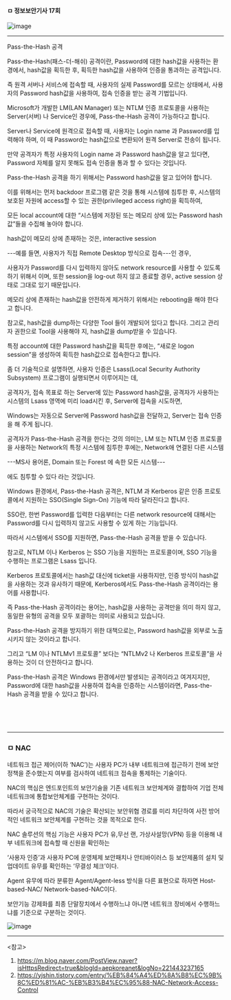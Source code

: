 
#### ㅁ 정보보안기사 17회
![image](https://user-images.githubusercontent.com/62640332/136684771-ce94eb98-d098-4b93-aa07-0237704ce4f9.png)



---


Pass-the-Hash 공격

Pass-the-Hash(패스-더-해쉬) 공격이란, Password에 대한 hash값을 사용하는 환경에서, hash값을 획득한 후, 획득한 hash값을 사용하여 인증을 통과하는 공격입니다. 

즉 원격 서버나 서비스에 접속할 때, 사용자의 실제 Password를 모르는 상태에서, 사용자의 Password hash값을 사용하여, 접속 인증을 받는 공격 기법입니다.

Microsoft가 개발한 LM(LAN Manager) 또는 NTLM 인증 프로토콜을 사용하는 Server(서버) 나 Service인 경우에, Pass-the-Hash 공격이 가능하다고 합니다.  

Server나 Service에 원격으로 접속할 때, 사용자는 Login name 과 Password를 입력해야 하며, 이 때 Password는 hash값으로 변환되어 원격 Server로 전송이 됩니다. 

만약 공격자가 특정 사용자의 Login name 과 Password hash값을 알고 있다면, Password 자체를 알지 못해도 접속 인증을 통과 할 수 있다는 것입니다.


Pass-the-Hash 공격을 하기 위해서는 Password hash값을 알고 있어야 합니다. 

이를 위해서는 먼저 backdoor 프로그램 같은 것을 통해 시스템에 침투한 후, 시스템의 보호된 자원에 access할 수 있는 권한(privileged access right)을 획득하여, 

모든 local account에 대한 “시스템에 저장된 또는 메모리 상에 있는 Password hash값”들을 수집해 놓아야 합니다. 

hash값이 메모리 상에 존재하는 것은, interactive session

---예를 들면, 사용자가 직접 Remote Desktop 방식으로 접속---인 경우,

사용자가 Password를 다시 입력하지 않아도 network resource를 사용할 수 있도록 하기 위해서 이며, 또한 session을 log-out 하지 않고 종료할 경우, active session 상태로 그대로 있기 때문입니다. 

메모리 상에 존재하는 hash값을 안전하게 제거하기 위해서는 rebooting을 해야 한다고 합니다.  

참고로, hash값을 dump하는 다양한 Tool 들이 개발되어 있다고 합니다. 그리고 관리자 권한으로 Tool을 사용해야 지, hash값을 dump받을 수 있습니다.

특정 account에 대한 Password hash값을 획득한 후에는, “새로운 logon session”을 생성하여 획득한 hash값으로 접속한다고 합니다. 

좀 더 기술적으로 설명하면, 사용자 인증은 Lsass(Local Security Authority Subsystem) 프로그램이 실행되면서 이루어지는 데, 

공격자가, 접속 목표로 하는 Server에 있는 Password hash값을, 공격자가 사용하는 시스템의 Lsass 영역에 미리 load시킨 후, Server에 접속을 시도하면, 

Windows는 자동으로 Server에 Password hash값을 전달하고, Server는 접속 인증을 해 주게 됩니다. 

공격자가 Pass-the-Hash 공격을 한다는 것의 의미는, LM 또는 NTLM 인증 프로토콜을 사용하는 Network의 특정 시스템에 침투한 후에는, Network애 연결된 다른 시스템

---MS사 용어론, Domain 또는 Forest 에 속한 모든 시스템---

에도 침투할 수 있다 라는 것입니다.

Windows 환경에서, Pass-the-Hash 공격은, NTLM 과 Kerberos 같은 인증 프로토콜에서 지원하는 SSO(Single Sign-On) 기능에 따라 달라진다고 합니다. 

SSO란, 한번 Password를 입력한 다음부터는 다른 network resource에 대해서는 Password를 다시 입력하지 않고도 사용할 수 있게 하는 기능입니다. 

따라서 시스템에서 SSO를 지원하면, Pass-the-Hash 공격을 받을 수 있습니다. 

참고로, NTLM  이나 Kerberos 는 SSO 기능을 지원하는 프로토콜이며, SSO 기능을 수행하는 프로그램은 Lsass 입니다.


Kerberos 프로토콜에서는 hash값 대신에 ticket을 사용하지만, 인증 방식이 hash값을 사용하는 것과 유사하기 때문에, Kerberos에서도 Pass-the-Hash 공격이라는 용어를 사용합니다. 

즉 Pass-the-Hash 공격이라는 용어는, hash값을 사용하는 공격만을 의미 하지 않고, 동일한 유형의 공격을 모두 포괄하는 의미로 사용되고 있습니다.
 
Pass-the-Hash 공격을 방지하기 위한 대책으로는, Password hash값을 외부로 노출시키지 않는 것이라고 합니다. 

그리고 “LM 이나 NTLMv1 프로토콜” 보다는 “NTLMv2 나 Kerberos 프로토콜”을 사용하는 것이 더 안전하다고 합니다.

Pass-the-Hash 공격은 Windows 환경에서만 발생되는 공격이라고 여겨지지만, Password에 대한 hash값을 사용하여 접속을 인증하는 시스템이라면, Pass-the-Hash 공격을 받을 수 있다고 합니다.

<br>
<br>
<br>

---

### ㅁ NAC

네트워크 접근 제어(이하 ‘NAC’)는 사용자 PC가 내부 네트워크에 접근하기 전에 보안정책을 준수했는지 여부를 검사하여 네트워크 접속을 통제하는 기술이다.

NAC의 핵심은 엔드포인트의 보안기술을 기존 네트워크 보안체계와 결합하여 기업 전체 네트워크에 통합보안체계를 구현하는 것이다. 

따라서 궁극적으로 NAC의 기술은 확산되는 보안위협 경로를 미리 차단하여 사전 방어적인 네트워크 보안체계를 구현하는 것을 목적으로 한다.

NAC 솔루션의 핵심 기능은 사용자 PC가 유,무선 랜, 가상사설망(VPN) 등을 이용해 내부 네트워크에 접속할 때 신원을 확인하는 

‘사용자 인증’과 사용자 PC에 운영체제 보안패치나 안티바이러스 등 보안제품의 설치 및 업데이트 유무를 확인하는 ‘무결성 체크’이다.

Agent 유무에 따라 분류한 Agent/Agent-less 방식을 다른 표현으로 하자면 Host-based-NAC/ Network-based-NAC이다. 

보안기능 강제화를 최종 단말장치에서 수행하느냐 아니면 네트워크 장비에서 수행하느냐를 기준으로 구분하는 것이다.

![image](https://user-images.githubusercontent.com/62640332/162579288-018e9e67-67f9-4092-b088-852b1aa49360.png)



---

<참고>

1. https://m.blog.naver.com/PostView.naver?isHttpsRedirect=true&blogId=aepkoreanet&logNo=221443237165
2. https://yjshin.tistory.com/entry/%EB%84%A4%ED%8A%B8%EC%9B%8C%ED%81%AC-%EB%B3%B4%EC%95%88-NAC-Network-Access-Control